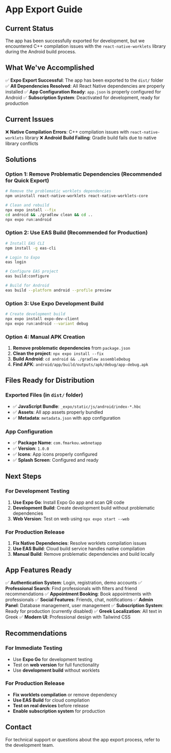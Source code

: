 # App Export Guide

## Current Status

The app has been successfully exported for development, but we encountered C++ compilation issues with the `react-native-worklets` library during the Android build process.

## What We've Accomplished

✅ **Expo Export Successful**: The app has been exported to the `dist/` folder
✅ **All Dependencies Resolved**: All React Native dependencies are properly installed
✅ **App Configuration Ready**: `app.json` is properly configured for Android
✅ **Subscription System**: Deactivated for development, ready for production

## Current Issues

❌ **Native Compilation Errors**: C++ compilation issues with `react-native-worklets` library
❌ **Android Build Failing**: Gradle build fails due to native library conflicts

## Solutions

### Option 1: Remove Problematic Dependencies (Recommended for Quick Export)

```bash
# Remove the problematic worklets dependencies
npm uninstall react-native-worklets react-native-worklets-core

# Clean and rebuild
npx expo install --fix
cd android && ./gradlew clean && cd ..
npx expo run:android
```

### Option 2: Use EAS Build (Recommended for Production)

```bash
# Install EAS CLI
npm install -g eas-cli

# Login to Expo
eas login

# Configure EAS project
eas build:configure

# Build for Android
eas build --platform android --profile preview
```

### Option 3: Use Expo Development Build

```bash
# Create development build
npx expo install expo-dev-client
npx expo run:android --variant debug
```

### Option 4: Manual APK Creation

1. **Remove problematic dependencies** from `package.json`
2. **Clean the project**: `npx expo install --fix`
3. **Build Android**: `cd android && ./gradlew assembleDebug`
4. **Find APK**: `android/app/build/outputs/apk/debug/app-debug.apk`

## Files Ready for Distribution

### Exported Files (in `dist/` folder)

- ✅ **JavaScript Bundle**: `_expo/static/js/android/index-*.hbc`
- ✅ **Assets**: All app assets properly bundled
- ✅ **Metadata**: `metadata.json` with app configuration

### App Configuration

- ✅ **Package Name**: `com.fmarkou.webnetapp`
- ✅ **Version**: `1.0.0`
- ✅ **Icons**: App icons properly configured
- ✅ **Splash Screen**: Configured and ready

## Next Steps

### For Development Testing

1. **Use Expo Go**: Install Expo Go app and scan QR code
2. **Development Build**: Create development build without problematic dependencies
3. **Web Version**: Test on web using `npx expo start --web`

### For Production Release

1. **Fix Native Dependencies**: Resolve worklets compilation issues
2. **Use EAS Build**: Cloud build service handles native compilation
3. **Manual Build**: Remove problematic dependencies and build locally

## App Features Ready

✅ **Authentication System**: Login, registration, demo accounts
✅ **Professional Search**: Find professionals with filters and friend recommendations
✅ **Appointment Booking**: Book appointments with professionals
✅ **Social Features**: Friends, chat, notifications
✅ **Admin Panel**: Database management, user management
✅ **Subscription System**: Ready for production (currently disabled)
✅ **Greek Localization**: All text in Greek
✅ **Modern UI**: Professional design with Tailwind CSS

## Recommendations

### For Immediate Testing

- Use **Expo Go** for development testing
- Test on **web version** for full functionality
- Use **development build** without worklets

### For Production Release

- **Fix worklets compilation** or remove dependency
- **Use EAS Build** for cloud compilation
- **Test on real devices** before release
- **Enable subscription system** for production

## Contact

For technical support or questions about the app export process, refer to the development team.
